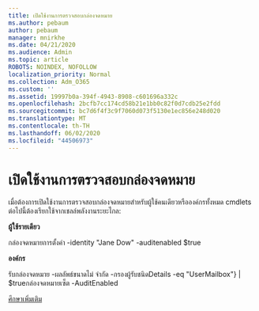 ```yaml
---
title: เปิดใช้งานการตรวจสอบกล่องจดหมาย
ms.author: pebaum
author: pebaum
manager: mnirkhe
ms.date: 04/21/2020
ms.audience: Admin
ms.topic: article
ROBOTS: NOINDEX, NOFOLLOW
localization_priority: Normal
ms.collection: Adm_O365
ms.custom: ''
ms.assetid: 19997b0a-394f-4943-8908-c601696a332c
ms.openlocfilehash: 2bcfb7cc174cd58b21e1bb0c82f0d7cdb25e2fdd
ms.sourcegitcommit: bc7d6f4f3c9f7060d073f5130e1ec856e248d020
ms.translationtype: MT
ms.contentlocale: th-TH
ms.lasthandoff: 06/02/2020
ms.locfileid: "44506973"
---
```

# <a name="enable-mailbox-auditing"></a>เปิดใช้งานการตรวจสอบกล่องจดหมาย

เมื่อต้องการเปิดใช้งานการตรวจสอบกล่องจดหมายสําหรับผู้ใช้คนเดียวหรือองค์กรทั้งหมด cmdlets ต่อไปนี้ต้องเรียกใช้จากเชลล์พลังงานระยะไกล:
  
 **ผู้ใช้รายเดียว**
  
กล่องจดหมายการตั้งค่า -identity "Jane Dow" -auditenabled $true
  
 **องค์กร**
  
รับกล่องจดหมาย -ผลลัพธ์ขนาดไม่ จํากัด -กรองผู้รับชนิดDetails -eq "UserMailbox"} | $trueกล่องจดหมายเซ็ต -AuditEnabled
  
[ศึกษาเพิ่มเติม](https://docs.microsoft.com/microsoft-365/compliance/enable-mailbox-auditing)
  

